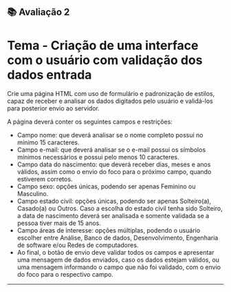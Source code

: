 ## 📚 Avaliação 2

# Tema - Criação de uma interface com o usuário com validação dos dados entrada


Crie uma página HTML com uso de formulário e padronização de estilos, capaz de receber e analisar os dados digitados pelo usuário e validá-los para posterior envio ao servidor.
 
A página deverá conter os seguintes campos e restrições:

- Campo nome: que deverá analisar se o nome completo possui no mínimo 15 caracteres.
- Campo e-mail: que deverá analisar se o e-mail possui os símbolos mínimos necessários e possui pelo menos 10 caracteres.
- Campo data do nascimento: que deverá receber dias, meses e anos válidos, assim como o envio do foco para o próximo campo, quando estiverem corretos.
- Campo sexo: opções únicas, podendo ser apenas Feminino ou Masculino.
- Campo estado civil: opções únicas, podendo ser apenas Solteiro(a), Casado(a) ou Outros. Caso a escolha do estado civil tenha sido Solteiro, a data de nascimento deverá ser analisada e somente validada se a pessoa tiver mais de 15 anos.
- Campo áreas de interesse: opções múltiplas, podendo o usuário escolher entre Análise, Banco de dados, Desenvolvimento, Engenharia de software e/ou Redes de computadores.
- Ao final, o botão de envio deve validar todos os campos e apresentar uma mensagem de dados enviados, caso os dados estejam válidos, ou uma mensagem informando o campo que não foi validado, com o envio do foco para o respectivo campo.

---
